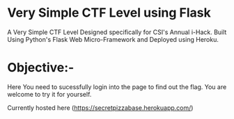# Very Simple CTF Level using Flask

A Very Simple CTF Level Designed specifically for CSI's Annual i-Hack.
Built Using Python's Flask Web Micro-Framework and Deployed using Heroku.

# Objective:-

Here You need to sucessfully login into the page to find out the flag.
You are welcome to try it for yourself.

Currently hosted here (https://secretpizzabase.herokuapp.com/)




